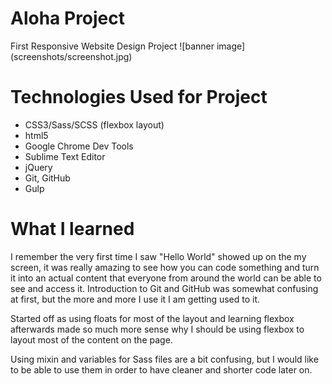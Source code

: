 # Aloha Project
First Responsive Website Design Project
![banner image] (screenshots/screenshot.jpg)

# Technologies Used for Project
* CSS3/Sass/SCSS (flexbox layout)
* html5
* Google Chrome Dev Tools
* Sublime Text Editor
* jQuery
* Git, GitHub
* Gulp

# What I learned
I remember the very first time I saw "Hello World" showed up on the my screen, it was really amazing to see how you can code something and turn it into an actual content that everyone from around the world can be able to see and access it. Introduction to Git and GitHub was somewhat confusing at first, but the more and more I use it I am getting used to it. 

Started off as using floats for most of the layout and learning flexbox afterwards made so much more sense why I should be using flexbox to layout most of the content on the page. 

Using mixin and variables for Sass files are a bit confusing, but I would like to be able to use them in order to have cleaner and shorter code later on. 
